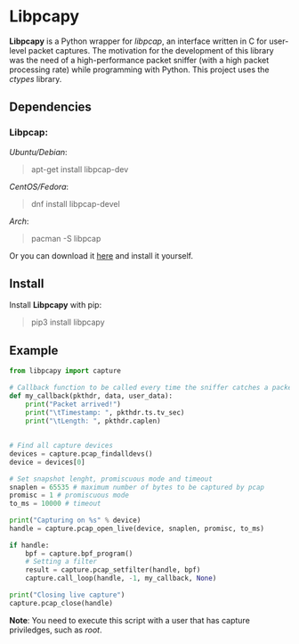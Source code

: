 # Libpcapy
**Libpcapy** is a Python wrapper for _libpcap_, an interface written in C for user-level packet captures.
The motivation for the development of this library was the need of a high-performance packet sniffer (with a high packet processing rate) while programming with Python. This project uses the _ctypes_ library.

## Dependencies

### Libpcap:

 *Ubuntu/Debian*: 
 > apt-get install libpcap-dev
 
*CentOS/Fedora*:
 > dnf install libpcap-devel

*Arch*:
 > pacman -S libpcap

Or you can download it [here](http://www.tcpdump.org/release/libpcap-1.7.4.tar.gz) and install it yourself.

## Install
Install **Libpcapy** with pip:
>pip3 install libpcapy


## Example

```python
from libpcapy import capture  
  
# Callback function to be called every time the sniffer catches a packet  
def my_callback(pkthdr, data, user_data):  
    print("Packet arrived!")  
    print("\tTimestamp: ", pkthdr.ts.tv_sec)  
    print("\tLength: ", pkthdr.caplen)  
  
  
# Find all capture devices  
devices = capture.pcap_findalldevs()  
device = devices[0]  
  
# Set snapshot lenght, promiscuous mode and timeout  
snaplen = 65535 # maximum number of bytes to be captured by pcap  
promisc = 1 # promiscuous mode  
to_ms = 10000 # timeout  
  
print("Capturing on %s" % device)  
handle = capture.pcap_open_live(device, snaplen, promisc, to_ms)  
  
if handle:  
    bpf = capture.bpf_program()  
    # Setting a filter  
    result = capture.pcap_setfilter(handle, bpf)  
    capture.call_loop(handle, -1, my_callback, None)  
  
print("Closing live capture")  
capture.pcap_close(handle)
```

**Note**: You need to execute this script with a user that has capture priviledges, such as _root_.
